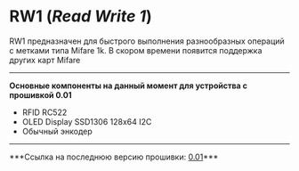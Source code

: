 # RW1 (___Read Write 1___)
RW1 предназначен для быстрого выполнения разнообразных операций с метками типа Mifare 1k. В скором времени появится поддержка других карт Mifare
______
**Основные компоненты на данный момент для устройства с прошивкой 0.01**<ul>
<li>RFID RC522</li>
<li>OLED Display SSD1306 128x64 I2C</li>
<li>Обычный энкодер</li>
</ul>	
<hr>
***Ссылка на последнюю версию прошивки: <a href="https://github.com/DrGames580501/RW1/releases/tag/RW1001">0.01</a>***
